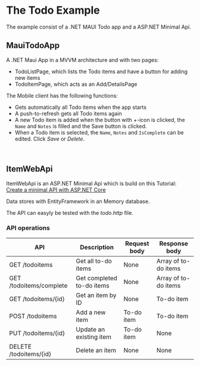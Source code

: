# The Todo Example

The example consist of a .NET MAUI Todo app and a ASP.NET Minimal Api.

## MauiTodoApp
A .NET Maui App in a MVVM architecture and with two pages: 
- TodoListPage, which lists the Todo items and have a button for adding new items
- TodoItemPage, which acts as an Add/DetailsPage

The Mobile client has the following functions:

- Gets automatically all Todo items when the app starts
- A push-to-refresh gets all Todo items again
- A new Todo item is added when the button with +-icon is clicked, the `Name` and `Notes` is filled and the Save button is clicked.
- When a Todo item is selected, the `Name`, `Notes` and `IsComplete` can be edited. Click *Save* or *Delete*.

&nbsp;

## ItemWebApi

ItemWebApi is an ASP.NET Minimal Api which is build on this Tutorial: [Create a minimal API with ASP.NET Core](https://learn.microsoft.com/en-us/aspnet/core/tutorials/min-web-api?view=aspnetcore-7.0&tabs=visual-studio)

Data stores with EntityFramework in an Memory database.

The API can easyly be tested with the *todo.http* file.

### API operations

| API                     | Description               | Request body | Response body        |
|-------------------------|---------------------------|--------------|----------------------|
| GET /todoitems          | Get all to-do items       | None         | Array of to-do items |
| GET /todoitems/complete | Get completed to-do items | None         | Array of to-do items |
| GET /todoitems/{id}     | Get an item by ID         | None         | To-do item           |
| POST /todoitems         | Add a new item            | To-do item   | To-do item           |
| PUT /todoitems/{id}     | Update an existing item   | To-do item   | None                 |
| DELETE /todoitems/{id}  | Delete an item            | None         | None                 |
